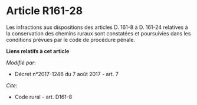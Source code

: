 # Article R161-28

Les infractions aux dispositions des articles D. 161-8 à D. 161-24 relatives à la conservation des chemins ruraux sont
constatées et poursuivies dans les conditions prévues par le code de procédure pénale.

**Liens relatifs à cet article**

_Modifié par_:

  - Décret n°2017-1246 du 7 août 2017 - art. 7

_Cite_:

  - Code rural - art. D161-8
